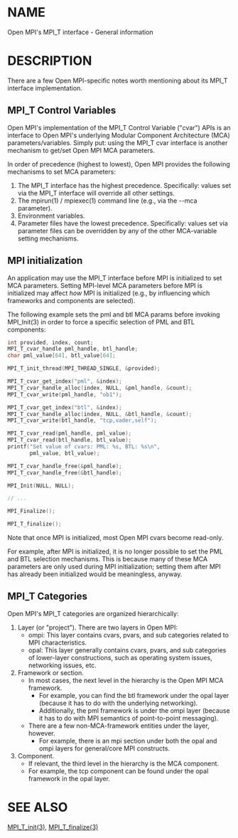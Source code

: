 # NAME

Open MPI's MPI_T interface - General information

# DESCRIPTION

There are a few Open MPI-specific notes worth mentioning about its MPI_T interface implementation.

## MPI_T Control Variables

Open MPI's implementation of the MPI_T Control Variable ("cvar") APIs is an interface to Open MPI's underlying Modular Component Architecture (MCA) parameters/variables.  Simply put: using the MPI_T cvar interface is another mechanism to get/set Open MPI MCA parameters.

In order of precedence (highest to lowest), Open MPI provides the following mechanisms to set MCA parameters:

1. The MPI_T interface has the highest precedence.  Specifically: values set via the MPI_T interface will override all other settings.
1. The mpirun(1) / mpiexec(1) command line (e.g., via the --mca parameter).
1. Environment variables.
1. Parameter files have the lowest precedence.  Specifically: values set via parameter files can be overridden by any of the other MCA-variable setting mechanisms.

## MPI initialization

An application may use the MPI_T interface before MPI is initialized to set MCA parameters.  Setting MPI-level MCA parameters before MPI is initialized may affect _how_ MPI is initialized (e.g., by influencing which frameworks and components are selected).

The following example sets the pml and btl MCA params before invoking MPI_Init(3) in order to force a specific selection of PML and BTL components:

```c
int provided, index, count;
MPI_T_cvar_handle pml_handle, btl_handle;
char pml_value[64], btl_value[64];

MPI_T_init_thread(MPI_THREAD_SINGLE, &provided);

MPI_T_cvar_get_index("pml", &index);
MPI_T_cvar_handle_alloc(index, NULL, &pml_handle, &count);
MPI_T_cvar_write(pml_handle, "ob1");

MPI_T_cvar_get_index("btl", &index);
MPI_T_cvar_handle_alloc(index, NULL, &btl_handle, &count);
MPI_T_cvar_write(btl_handle, "tcp,vader,self");

MPI_T_cvar_read(pml_handle, pml_value);
MPI_T_cvar_read(btl_handle, btl_value);
printf("Set value of cvars: PML: %s, BTL: %s\n",
       pml_value, btl_value);

MPI_T_cvar_handle_free(&pml_handle);
MPI_T_cvar_handle_free(&btl_handle);

MPI_Init(NULL, NULL);

// ...

MPI_Finalize();

MPI_T_finalize();
```


Note that once MPI is initialized, most Open MPI cvars become read-only.

For example, after MPI is initialized, it is no longer possible to set the PML and BTL selection mechanisms.  This is because many of these MCA parameters are only used during MPI initialization; setting them after MPI has already been initialized would be meaningless, anyway.

## MPI_T Categories

Open MPI's MPI_T categories are organized hierarchically:

1. Layer (or "project").  There are two layers in Open MPI:
    * ompi: This layer contains cvars, pvars, and sub categories related to MPI characteristics.
    * opal: This layer generally contains cvars, pvars, and sub categories of lower-layer constructions, such as operating system issues, networking issues, etc.
2. Framework or section.
    * In most cases, the next level in the hierarchy is the Open MPI MCA framework.
        * For example, you can find the btl framework under the opal layer (because it has to do with the underlying networking).
        * Additionally, the pml framework is under the ompi layer (because it has to do with MPI semantics of point-to-point messaging).
    * There are a few non-MCA-framework entities under the layer, however.
        * For example, there is an mpi section under both the opal and ompi layers for general/core MPI constructs.
3. Component.
    * If relevant, the third level in the hierarchy is the MCA component.
    * For example, the tcp component can be found under the opal framework in the opal layer.

# SEE ALSO

[MPI_T_init(3)](MPI_T_init.html),
[MPI_T_finalize(3)](MPI_T_finalize.html)
